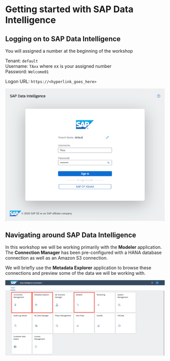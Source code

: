 # Getting started with SAP Data Intelligence

## Logging on to SAP Data Intelligence

You will assigned a number at the beginning of the workshop

  Tenant: `default`<br>
  Username: `TAxx` where xx is your assigned number<br>
  Password: `Welcome01`<br>

  Logon URL: `https://<hyperlink_goes_here>`

  ![](./images/login.png)


## Navigating around SAP Data Intelligence

In this workshop we will be working primarily with the **Modeler** application. The **Connection Manager** has been pre-configured with a HANA database connection as well as an Amazon S3 connection.

We will briefly use the **Metadata Explorer** application to browse these connections and preview some of the data we will be working with.

  ![](./images/launchpad.png)
